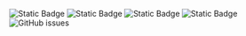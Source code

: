 ![Static Badge](https://img.shields.io/badge/blacklists-61-000000) ![Static Badge](https://img.shields.io/badge/blacklisted-2993753-cc0000) ![Static Badge](https://img.shields.io/badge/whitelisted-2253-00CC00) ![Static Badge](https://img.shields.io/badge/streaming_blacklist-28107-000000) ![GitHub issues](https://img.shields.io/github/issues/fabriziosalmi/blacklists)
